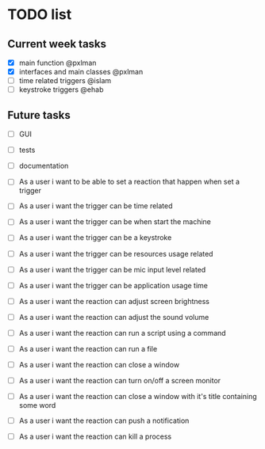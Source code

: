 # TODO list

## Current week tasks
- [x] main function @pxlman
- [x] interfaces and main classes @pxlman
- [ ] time related triggers @islam
- [ ] keystroke triggers @ehab

## Future tasks
- [ ] GUI
- [ ] tests
- [ ] documentation
- [ ] As a user i want to be able to set a reaction that happen when set a trigger
- [ ] As a user i want the trigger can be time related
- [ ] As a user i want the trigger can be when start the machine
- [ ] As a user i want the trigger can be a keystroke
- [ ] As a user i want the trigger can be resources usage related
- [ ] As a user i want the trigger can be mic input level related
- [ ] As a user i want the trigger can be application usage time
- [ ] As a user i want the reaction can adjust screen brightness
- [ ] As a user i want the reaction can adjust the sound volume
- [ ] As a user i want the reaction can run a script using a command
- [ ] As a user i want the reaction can run a file
- [ ] As a user i want the reaction can close a window
- [ ] As a user i want the reaction can turn on/off a screen monitor
- [ ] As a user i want the reaction can close a window with it's title containing some word
- [ ] As a user i want the reaction can push a notification
- [ ] As a user i want the reaction can kill a process


